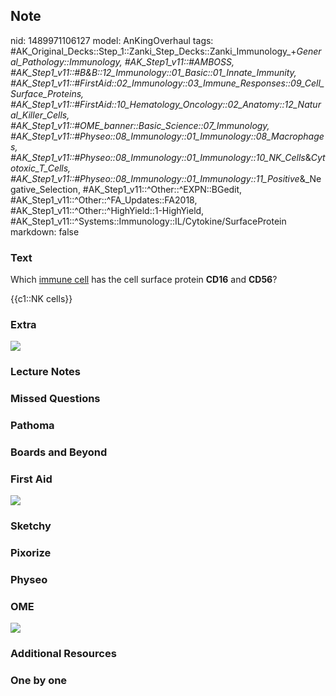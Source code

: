 ## Note
nid: 1489971106127
model: AnKingOverhaul
tags: #AK_Original_Decks::Step_1::Zanki_Step_Decks::Zanki_Immunology_+_General_Pathology::Immunology, #AK_Step1_v11::#AMBOSS, #AK_Step1_v11::#B&B::12_Immunology::01_Basic::01_Innate_Immunity, #AK_Step1_v11::#FirstAid::02_Immunology::03_Immune_Responses::09_Cell_Surface_Proteins, #AK_Step1_v11::#FirstAid::10_Hematology_Oncology::02_Anatomy::12_Natural_Killer_Cells, #AK_Step1_v11::#OME_banner::Basic_Science::07_Immunology, #AK_Step1_v11::#Physeo::08_Immunology::01_Immunology::08_Macrophages, #AK_Step1_v11::#Physeo::08_Immunology::01_Immunology::10_NK_Cells_&_Cytotoxic_T_Cells, #AK_Step1_v11::#Physeo::08_Immunology::01_Immunology::11_Positive_&_Negative_Selection, #AK_Step1_v11::^Other::^EXPN::BGedit, #AK_Step1_v11::^Other::^FA_Updates::FA2018, #AK_Step1_v11::^Other::^HighYield::1-HighYield, #AK_Step1_v11::^Systems::Immunology::IL/Cytokine/SurfaceProtein
markdown: false

### Text
Which <u>immune cell</u> has the cell surface protein <b>CD16</b>
and <b>CD56</b>?
<div>
  {{c1::NK cells}}
</div>

### Extra
<img src="paste-51668456570881.jpg">

### Lecture Notes


### Missed Questions


### Pathoma


### Boards and Beyond


### First Aid
<img src="tmpfZTNbf.png">

### Sketchy


### Pixorize


### Physeo


### OME
<div class="ome-widget">
  <a href=
  "https://onlinemeded.org/spa/immunology?ref=anki"><img src=
  "_OME_AnkiFlashcards_Topic_1.png"></a>
</div>

### Additional Resources


### One by one

